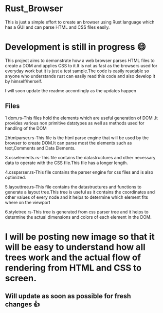 # Rust_Browser
This is just a simple effort to create an browser using Rust language which has a GUI and can parse HTML and CSS files easily. 

# Development is still in progress 😄

This project aims to demonstrate how a web browser parses HTML files to create a DOM and applies CSS to it.It is not as fast as the browsers used for everyday work but it is just a test sample.The code is easily readable so anyone who understands rust can easily read this code and also develop it by himself/herself.

I will soon update the readme accordingly as the updates happen

## Files
1 dom.rs-This files hold the elements which are useful generation of DOM .It provides various non primitive datatypes as well as methods used for handling of the DOM

2htmlparser.rs-This file is the html parse engine that will be used by the browser to create DOM.It can parse most the elements such as text,Comments and Data Elements.

3.csselements.rs-This file contains the datastructures and other necessary data to operate with the CSS file.This file has a longer length.

4.cssparser.rs-This file contains the parser engine for css files and is also optimized.

5.layouttree.rs-This file contains the datastructures and functions to generate a layout tree.This tree is useful as it contains the coordinates and other values of every node and it helps to determine which element fits where on the viewport

6.styletree.rs-This tree is generated from css parser tree and it helps to determine the actual dimensions and colors of each element in the DOM.

# I will be posting new image so that it will be easy to understand how all trees work and the actual flow of rendering from HTML and CSS to screen.

## Will update as soon as possible for fresh changes 👍
